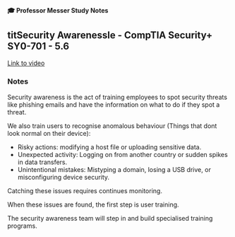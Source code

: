 #### 🎓 Professor Messer Study Notes

##  titSecurity Awarenessle - CompTIA Security+ SY0-701 - 5.6

[Link to video](https://youtu.be/W_Npxwk4fbI?si=2D1H70xT3besaRGJ)

### Notes

Security awareness is the act of training employees to spot security threats like phishing emails and have the information on what to do if they spot a threat.

We also train users to recognise anomalous behaviour (Things that dont look normal on their device):
- Risky actions: modifying a host file or uploading sensitive data.
- Unexpected activity: Logging on from another country or sudden spikes in data transfers.
- Unintentional mistakes: Mistyping a domain, losing a USB drive, or misconfiguring device security.

Catching these issues requires continues monitoring.

When these issues are found, the first step is user training.

The security awareness team will step in and build specialised training programs.
